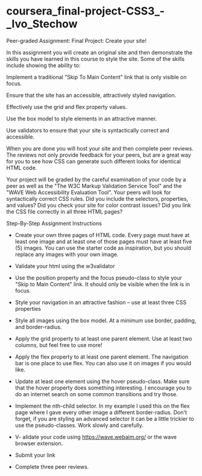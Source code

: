 # coursera_final-project-CSS3_-_Ivo_Stechow
Peer-graded Assignment: Final Project: Create your site!

In this assignment you will create an original site and then demonstrate the skills you have learned in this course to style the site.  Some of the skills include showing the ability to:

Implement a traditional "Skip To Main Content" link that is only visible on focus.

Ensure that the site has an accessible, attractively styled navigation.

Effectively use the grid and flex property values.

Use the box model to style elements in an attractive manner.

Use validators to ensure that your site is syntactically correct and accessible.

When you are done you will host your site and then complete peer reviews.  The reviews not only provide feedback for your peers, but are a great way for you to see how CSS can generate such different looks for identical HTML code.

Your project will be graded by the careful examination of your code by a peer as well as the "The W3C Markup Validation Service Tool" and the "WAVE Web Accessibility Evaluation Tool". Your peers will look for syntactically correct CSS rules.  Did you include the selectors, properties, and values?  Did you check your site for color contrast issues?  Did you link the CSS file correctly in all three HTML pages? 


Step-By-Step Assignment Instructions

- Create your own three pages of HTML code. Every page must have at least one image and at least one of those   pages must have at least five (5) images. You can use the starter code as inspiration, but you should replace any images with your own image.

- Validate your html using the w3validator

- Use the position property and the focus pseudo-class to style your "Skip to Main Content" link.  It should only be visible when the link is in focus.

- Style your navigation in an attractive fashion – use at least three CSS properties

- Style all images using the box model. At a minimum use border, padding, and border-radius.

- Apply the grid property to at least one parent element. Use at least two columns, but feel free to use more!

- Apply the flex property to at least one parent element. The navigation bar is one place to use flex. You can also use it on images if you would like.

- Update at least one element using the hover pseudo-class. Make sure that the hover property does something interesting. I encourage you to do an internet search on some common transitions and try those.

- Implement the nth-child selector. In my example I used this on the flex page where I gave every other image a different border-radius. Don't forget, if you are styling an advanced selector it can be a little trickier to use the pseudo-classes. Work slowly and carefully.

- V- alidate your code using https://wave.webaim.org/ or the wave browser extension.

- Submit your link

- Complete three peer reviews.  
